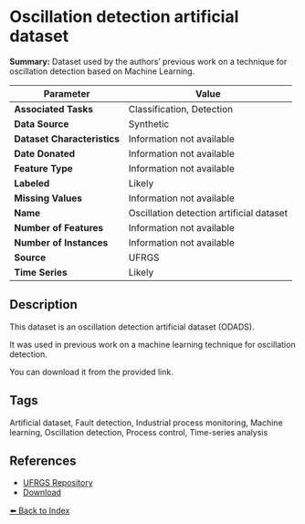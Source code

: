 # Oscillation detection artificial dataset

**Summary:** Dataset used by the authors’ previous work on a technique for oscillation detection based on Machine Learning.

| Parameter | Value |
| --- | --- |
| **Associated Tasks** | Classification, Detection |
| **Data Source** | Synthetic |
| **Dataset Characteristics** | Information not available |
| **Date Donated** | Information not available |
| **Feature Type** | Information not available |
| **Labeled** | Likely |
| **Missing Values** | Information not available |
| **Name** | Oscillation detection artificial dataset |
| **Number of Features** | Information not available |
| **Number of Instances** | Information not available |
| **Source** | UFRGS |
| **Time Series** | Likely |

## Description

This dataset is an oscillation detection artificial dataset (ODADS).

It was used in previous work on a machine learning technique for oscillation detection.

You can download it from the provided link.

## Tags

Artificial dataset, Fault detection, Industrial process monitoring, Machine learning, Oscillation detection, Process control, Time-series analysis

## References

- [UFRGS Repository](https://www.ufrgs.br/gimscop/repository/sisoviewer/datasets/)
- [Download](https://drive.google.com/open?id=1XUkEKSSTrF7pJ_6K82OpJkwnls1TSdgo)

[⬅️ Back to Index](../README.md)
